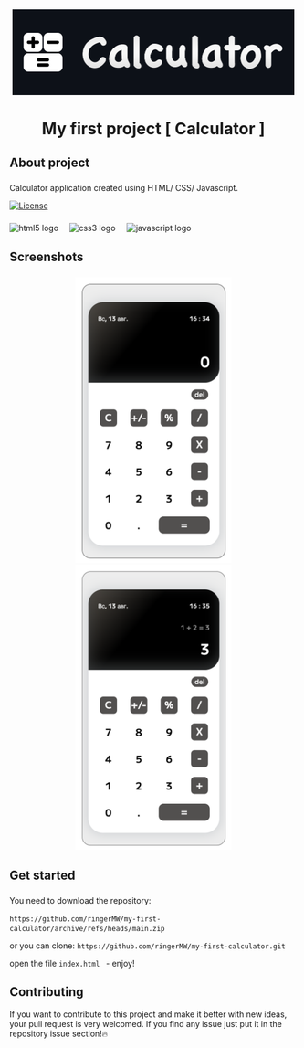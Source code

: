 <div align="center">
  <img height="150" src="https://github.com/ringerMW/my-first-calculator/blob/main/img/calc_logo.gif?raw=true"  />
</div>

###

<h1 align="center">My first project [ Calculator ]</h1>

###

<h2 align="left">About project</h2>

###

<p align="left">Calculator application created using HTML/ CSS/ Javascript.</p>

[![License](https://img.shields.io/badge/license-MIT-green)](./LICENSE)

###

<div align="left">
  <img src="https://skillicons.dev/icons?i=html" height="40" alt="html5 logo"  />
  <img width="12" />
  <img src="https://skillicons.dev/icons?i=css" height="40" alt="css3 logo"  />
  <img width="12" />
  <img src="https://skillicons.dev/icons?i=js" height="40" alt="javascript logo"  />
</div>

###

<h2 align="left">Screenshots</h2>

###

<div align="center">
  <img height="500" src="https://github.com/ringerMW/my-first-calculator/blob/main/img/screen_one.png?raw=true"/>
  <img height="500" src="https://github.com/ringerMW/my-first-calculator/blob/main/img/screen_two.png?raw=true"/>
</div>

###

<h2 align="left">Get started</h2>

###

<div align="left">
You need to download the repository:

`https://github.com/ringerMW/my-first-calculator/archive/refs/heads/main.zip`

or you can clone:
`https://github.com/ringerMW/my-first-calculator.git`


open the file `index.html ` - enjoy!
</div>

###

<h2 align="left">Contributing</h2>
If you want to contribute to this project and make it better with new ideas, your pull request is very welcomed. If you find any issue just put it in the repository issue section!🔥

###
